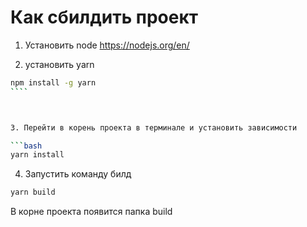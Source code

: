 # Как сбилдить проект

1. Установить node
   <https://nodejs.org/en/>

2. установить yarn

`````bash
npm install -g yarn
````



3. Перейти в корень проекта в терминале и установить зависимости

```bash
yarn install
`````

 4. Запустить команду билд

```bash
yarn build
```


В корне проекта появится папка build
